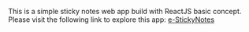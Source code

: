 This is a simple sticky notes web app build with ReactJS basic concept.
Please visit the following link to explore this app:
[e-StickyNotes](https://zakaria-akash.github.io/e-StickyNotes/)
